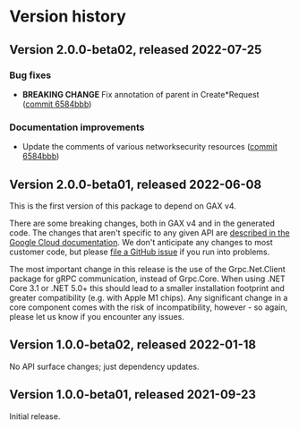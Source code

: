 # Version history

## Version 2.0.0-beta02, released 2022-07-25

### Bug fixes

- **BREAKING CHANGE** Fix annotation of parent in Create*Request ([commit 6584bbb](https://github.com/googleapis/google-cloud-dotnet/commit/6584bbb28914477079153b5287ef6012c9f43f9a))

### Documentation improvements

- Update the comments of various networksecurity resources ([commit 6584bbb](https://github.com/googleapis/google-cloud-dotnet/commit/6584bbb28914477079153b5287ef6012c9f43f9a))

## Version 2.0.0-beta01, released 2022-06-08

This is the first version of this package to depend on GAX v4.

There are some breaking changes, both in GAX v4 and in the generated
code. The changes that aren't specific to any given API are [described in the Google Cloud
documentation](https://cloud.google.com/dotnet/docs/reference/help/breaking-gax4).
We don't anticipate any changes to most customer code, but please [file a
GitHub issue](https://github.com/googleapis/google-cloud-dotnet/issues/new/choose)
if you run into problems.

The most important change in this release is the use of the Grpc.Net.Client package
for gRPC communication, instead of Grpc.Core. When using .NET Core 3.1 or .NET 5.0+
this should lead to a smaller installation footprint and greater compatibility (e.g.
with Apple M1 chips). Any significant change in a core component comes with the risk
of incompatibility, however - so again, please let us know if you encounter any
issues.


## Version 1.0.0-beta02, released 2022-01-18

No API surface changes; just dependency updates.
## Version 1.0.0-beta01, released 2021-09-23

Initial release.
